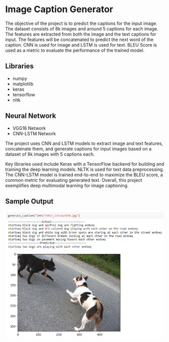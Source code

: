 # Image Caption Generator

The objective of the project is to predict the captions for the input image. The dataset consists of 8k images and around 5 captions for each image. The features are extracted from both the image and the text captions for input. The features will be concatenated to predict the next word of the caption. CNN is used for image and LSTM is used for text. BLEU Score is used as a metric to evaluate the performance of the trained model.

## Libraries
- numpy
- matplotlib
- keras
- tensorflow
- nltk

## Neural Network
- VGG16 Network
- CNN-LSTM Network

The project uses CNN and LSTM models to extract image and text features, concatenate them, and generate captions for input images based on a dataset of 8k images with 5 captions each.

Key libraries used include Keras with a TensorFlow backend for building and training the deep learning models. NLTK is used for text data preprocessing. The CNN-LSTM model is trained end-to-end to maximize the BLEU score, a common metric for evaluating generated text. Overall, this project exemplifies deep multimodal learning for image captioning.

## Sample Output
![](https://github.com/geraldng1407/Image-Caption-Generator/blob/main/Sample%20Output.png)
